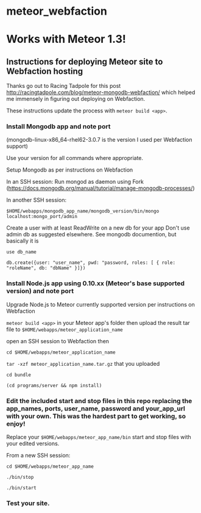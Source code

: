 # meteor_webfaction
# Works with Meteor 1.3!

## Instructions for deploying Meteor site to Webfaction hosting

Thanks go out to Racing Tadpole for this post http://racingtadpole.com/blog/meteor-mongodb-webfaction/ which helped me immensely in figuring out deploying on Webfaction.

These instructions update the process with `meteor build <app>`.

### Install Mongodb app and note port
(mongodb-linux-x86_64-rhel62-3.0.7 is the version I used per Webfaction support)

Use your version for all commands where appropriate.

Setup Mongodb as per instructions on Webfaction

In an SSH session:
Run mongod as daemon using Fork (https://docs.mongodb.org/manual/tutorial/manage-mongodb-processes/)

In another SSH session:

`$HOME/webapps/mongodb_app_name/mongodb_version/bin/mongo localhost:mongo_port/admin`

Create a user with at least ReadWrite on a new db for your app
Don't use admin db as suggested elsewhere.
See mongodb documention, but basically it is

`use db_name`

`db.create({user: "user_name", pwd: "password, roles: [ { role: "roleName", db: "dbName" }]})`

### Install Node.js app using 0.10.xx (Meteor's base supported version) and note port

Upgrade Node.js to Meteor currently supported version per instructions on Webfaction

`meteor build <app>` in your Meteor app's folder then upload the result tar file to `$HOME/webapps/meteor_application_name`

open an SSH session to Webfaction then

`cd $HOME/webapps/meteor_application_name`

`tar -xzf meteor_application_name.tar.gz` that you uploaded

`cd bundle`

`(cd programs/server && npm install)`

### Edit the included start and stop files in this repo replacing the app_names, ports, user_name, password and your_app_url with your own.  This was the hardest part to get working, so enjoy!

Replace your `$HOME/webapps/meteor_app_name/bin` start and stop files with your edited versions.

From a new SSH session:

`cd $HOME/webapps/meteor_app_name`

`./bin/stop`

`./bin/start`

### Test your site.
